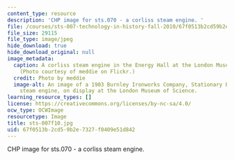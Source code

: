 ```yaml
---
content_type: resource
description: 'CHP image for sts.070 - a corliss steam engine. '
file: /courses/sts-007-technology-in-history-fall-2010/67f0513b2cd59b2e7327f0409e51d842_sts-007f10.jpg
file_size: 29115
file_type: image/jpeg
hide_download: true
hide_download_original: null
image_metadata:
  caption: A corliss steam engine in the Energy Hall at the London Museum of Science.
    (Photo courtesy of meddie on Flickr.)
  credit: Photo by meddie
  image-alt: An image of a 1903 Burnley Ironworks Company, Stationary Engine, a corliss
    steam engine, on display at the London Museum of Science.
learning_resource_types: []
license: https://creativecommons.org/licenses/by-nc-sa/4.0/
ocw_type: OCWImage
resourcetype: Image
title: sts-007f10.jpg
uid: 67f0513b-2cd5-9b2e-7327-f0409e51d842
---
```

CHP image for sts.070 - a corliss steam engine. 